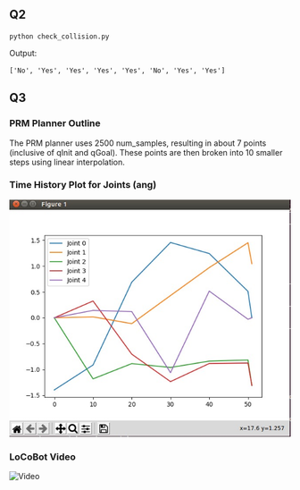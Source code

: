 ## Q2

```
python check_collision.py
```

Output: 

```
['No', 'Yes', 'Yes', 'Yes', 'Yes', 'No', 'Yes', 'Yes']
```

## Q3

### PRM Planner Outline

The PRM planner uses 2500 num_samples, resulting in about 7 points (inclusive of qInit and qGoal). These points are then broken into 10 smaller steps using linear interpolation. 

### Time History Plot for Joints (ang)
![Plot](https://github.com/jinmingteo/CMU_Robotics_HW2/blob/master/demo/joint_angle_vs_dt.jpeg)

### LoCoBot Video
![Video](https://github.com/jinmingteo/CMU_Robotics_HW2/blob/master/demo/interpolate_steps_10.gif)

